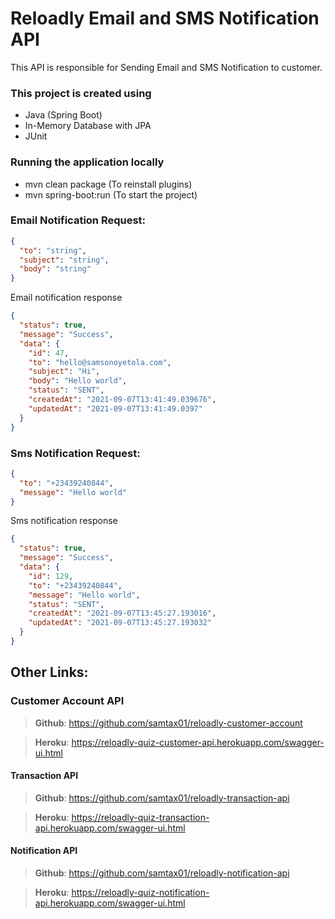 # Reloadly Email and SMS Notification API

This API is responsible for Sending Email and SMS Notification to customer.

### This project is created using
- Java (Spring Boot)
- In-Memory Database with JPA
- JUnit


### Running the application locally
- mvn clean package (To reinstall plugins)
- mvn spring-boot:run (To start the project)


### Email Notification Request:
```json
{
  "to": "string",
  "subject": "string",
  "body": "string"
}
```

Email notification response
```json
{
  "status": true,
  "message": "Success",
  "data": {
    "id": 47,
    "to": "hello@samsonoyetola.com",
    "subject": "Hi",
    "body": "Hello world",
    "status": "SENT",
    "createdAt": "2021-09-07T13:41:49.039676",
    "updatedAt": "2021-09-07T13:41:49.0397"
  }
}
```

### Sms Notification Request:
```json
{
  "to": "+23439240844",
  "message": "Hello world"
}
```

Sms notification response
```json
{
  "status": true,
  "message": "Success",
  "data": {
    "id": 129,
    "to": "+23439240844",
    "message": "Hello world",
    "status": "SENT",
    "createdAt": "2021-09-07T13:45:27.193016",
    "updatedAt": "2021-09-07T13:45:27.193032"
  }
}
```

## Other Links:

### Customer Account API
> **Github**: https://github.com/samtax01/reloadly-customer-account

> **Heroku**: https://reloadly-quiz-customer-api.herokuapp.com/swagger-ui.html


#### Transaction API
> **Github**: https://github.com/samtax01/reloadly-transaction-api

> **Heroku**: https://reloadly-quiz-transaction-api.herokuapp.com/swagger-ui.html

#### Notification API
> **Github**: https://github.com/samtax01/reloadly-notification-api

> **Heroku**: https://reloadly-quiz-notification-api.herokuapp.com/swagger-ui.html

